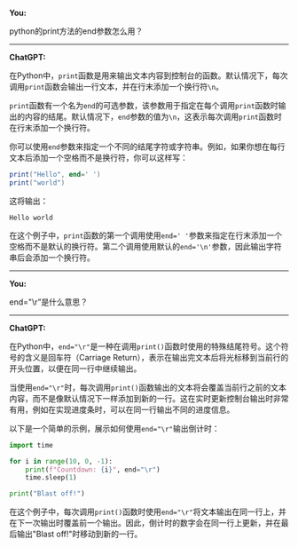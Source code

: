 **You:**

python的print方法的end参数怎么用？

* * *

**ChatGPT:**

在Python中，`print`函数是用来输出文本内容到控制台的函数。默认情况下，每次调用`print`函数会输出一行文本，并在行末添加一个换行符`\n`。

`print`函数有一个名为`end`的可选参数，该参数用于指定在每个调用`print`函数时输出的内容的结尾。默认情况下，`end`参数的值为`\n`，这表示每次调用`print`函数时在行末添加一个换行符。

你可以使用`end`参数来指定一个不同的结尾字符或字符串。例如，如果你想在每行文本后添加一个空格而不是换行符，你可以这样写：

```lua
print("Hello", end=' ')
print("world")
```

这将输出：

```
Hello world
```

在这个例子中，`print`函数的第一个调用使用`end=' '`参数来指定在行末添加一个空格而不是默认的换行符。第二个调用使用默认的`end='\n'`参数，因此输出字符串后会添加一个换行符。

* * *

**You:**

end="\\r”是什么意思？

* * *

**ChatGPT:**

在Python中，`end="\r"`是一种在调用`print()`函数时使用的特殊结尾符号。这个符号的含义是回车符（Carriage Return），表示在输出完文本后将光标移到当前行的开头位置，以便在同一行中继续输出。

当使用`end="\r"`时，每次调用`print()`函数输出的文本将会覆盖当前行之前的文本内容，而不是像默认情况下一样添加到新的一行。这在实时更新控制台输出时非常有用，例如在实现进度条时，可以在同一行输出不同的进度信息。

以下是一个简单的示例，展示如何使用`end="\r"`输出倒计时：

```python
import time

for i in range(10, 0, -1):
    print(f"Countdown: {i}", end="\r")
    time.sleep(1)

print("Blast off!")
```

在这个例子中，每次调用`print()`函数时使用`end="\r"`将文本输出在同一行上，并在下一次输出时覆盖前一个输出。因此，倒计时的数字会在同一行上更新，并在最后输出"Blast off!"时移动到新的一行。